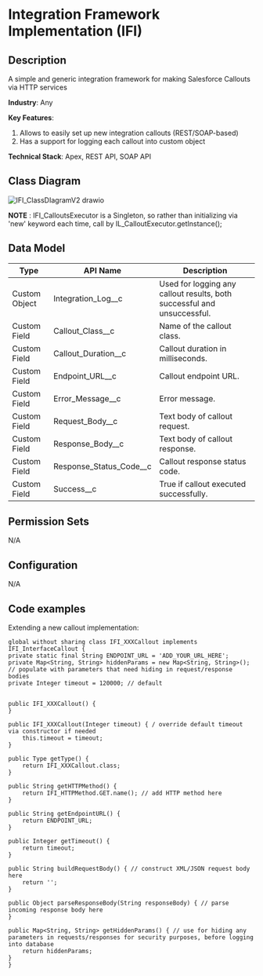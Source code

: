 # Integration Framework Implementation (IFI)

## Description

A simple and generic integration framework for making Salesforce Callouts via HTTP services

**Industry**: Any

**Key Features**:
1) Allows to easily set up new integration callouts (REST/SOAP-based)
2) Has a support for logging each callout into custom object


**Technical Stack**: Apex, REST API, SOAP API

## Class Diagram

![IFI_ClassDIagramV2 drawio](https://user-images.githubusercontent.com/54051511/234540607-4c4f11d7-0375-49f5-9748-80236290d1c1.png)


**NOTE** :
IFI_CalloutsExecutor is a Singleton, so rather than initializing via 'new' keyword each time, call by IL_CalloutExecutor.getInstance();

## Data Model

| Type          | API Name                | Description                                                             |
|---------------|-------------------------|-------------------------------------------------------------------------|
| Custom Object | Integration_Log__c      | Used for logging any callout results, both successful and unsuccessful. |
| Custom Field  | Callout_Class__c        | Name of the callout class.                                              |
| Custom Field  | Callout_Duration__c     | Callout duration in milliseconds.                                       |
| Custom Field  | Endpoint_URL__c         | Callout endpoint URL.                                                   |
| Custom Field  | Error_Message__c        | Error message.                                                          |
| Custom Field  | Request_Body__c         | Text body of callout request.                                           |
| Custom Field  | Response_Body__c        | Text body of callout response.                                          |
| Custom Field  | Response_Status_Code__c | Callout response status code.                                           |
| Custom Field  | Success__c              | True if callout executed successfully.                                  |

## Permission Sets

N/A

## Configuration

N/A

## Code examples
Extending a new callout implementation: 

    global without sharing class IFI_XXXCallout implements IFI_InterfaceCallout {
    private static final String ENDPOINT_URL = 'ADD_YOUR_URL_HERE';
    private Map<String, String> hiddenParams = new Map<String, String>(); // populate with parameters that need hiding in request/response bodies
    private Integer timeout = 120000; // default


    public IFI_XXXCallout() {
    }

    public IFI_XXXCallout(Integer timeout) { / override default timeout via constructor if needed
        this.timeout = timeout;
    }

    public Type getType() {
        return IFI_XXXCallout.class;
    }

    public String getHTTPMethod() {
        return IFI_HTTPMethod.GET.name(); // add HTTP method here 
    }

    public String getEndpointURL() {
        return ENDPOINT_URL;
    }

    public Integer getTimeout() {
        return timeout;
    }

    public String buildRequestBody() { // construct XML/JSON request body here
        return '';
    }

    public Object parseResponseBody(String responseBody) { // parse incoming response body here
    }

    public Map<String, String> getHiddenParams() { // use for hiding any parameters in requests/responses for security purposes, before logging into database
        return hiddenParams;
    }
    }
